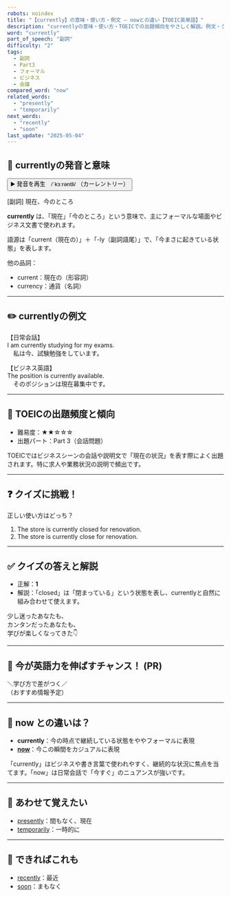 ```yaml
---
robots: noindex
title: "【currently】の意味・使い方・例文 ― nowとの違い【TOEIC英単語】"
description: "currentlyの意味・使い方・TOEICでの出題傾向をやさしく解説。例文・クイズ付きでnowとの違いもわかりやすく学べます。"
word: "currently"
part_of_speech: "副詞"
difficulty: "2"
tags:
  - 副詞
  - Part3
  - フォーマル
  - ビジネス
  - 会議
compared_word: "now"
related_words:
  - "presently"
  - "temporarily"
next_words:
  - "recently"
  - "soon"
last_update: "2025-05-04"
---
```


## 🔰 currentlyの発音と意味

<button class="play-audio" onclick="playTTS('currently')">
  <span class="play-audio-main">
    ▶️ 発音を再生　/ˈkɜːrəntli/
  </span>
  <span class="play-audio-sub">
    （カーレントリー）
  </span>
</button>

[副詞] 現在、今のところ

**currently** は、「現在」「今のところ」という意味で、主にフォーマルな場面やビジネス文書で使われます。

語源は「current（現在の）」＋「-ly（副詞語尾）」で、「今まさに起きている状態」を表します。

他の品詞：  
- current：現在の（形容詞）
- currency：通貨（名詞）

---

## ✏️ currentlyの例文

【日常会話】  
I am currently studying for my exams.  
　私は今、試験勉強をしています。

【ビジネス英語】  
The position is currently available.  
　そのポジションは現在募集中です。

---

## 🎯 TOEICの出題頻度と傾向

- 難易度：★★☆☆☆
- 出題パート：Part 3（会話問題）

TOEICではビジネスシーンの会話や説明文で「現在の状況」を表す際によく出題されます。特に求人や業務状況の説明で頻出です。

---

## ❓ クイズに挑戦！

正しい使い方はどっち？

1. The store is currently closed for renovation.  
2. The store is currently close for renovation.

---

## ✅ クイズの答えと解説

- 正解：**1**
- 解説：「closed」は「閉まっている」という状態を表し、currentlyと自然に組み合わせて使えます。

少し迷ったあなたも、  
カンタンだったあなたも、  
学びが楽しくなってきた👇️

---

## 🚀 今が英語力を伸ばすチャンス！ (PR)

<div class="info-center">
＼学び方で差がつく／<br>  
（おすすめ情報予定）
</div>

---

## 🤔  now との違いは？

- **currently**：今の時点で継続している状態をややフォーマルに表現
- **[now](/word/now/)**：今この瞬間をカジュアルに表現

「currently」はビジネスや書き言葉で使われやすく、継続的な状況に焦点を当てます。「now」は日常会話で「今すぐ」のニュアンスが強いです。

---

## 🧩 あわせて覚えたい

- [presently](/word/presently/)：間もなく、現在
- [temporarily](/word/temporarily/)：一時的に

---

## 📖 できればこれも

- [recently](/word/recently/)：最近
- [soon](/word/soon/)：まもなく

<!-- cvid: aid43_bid15 -->
